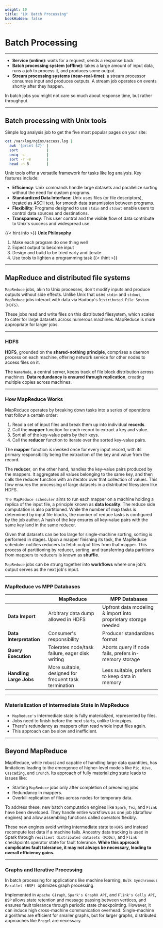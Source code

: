 ```yaml
---
weight: 10
title: "10: Batch Processing"
bookHidden: false
---
```


# Batch Processing
---

- **Service (online)**: waits for a request, sends a response back
- **Batch processing system (offline)**: takes a large amount of input data, runs a _job_ to process it, and produces some output.
- **Stream processing systems (near-real-time)**: a stream processor consumes input and produces outputs. A stream job operates on events shortly after they happen.

In batch jobs you might not care so much about response time, but rather throughput.

---
## Batch processing with Unix tools

Simple log analysis job to get the five most popular pages on your site:

```bash
cat /var/log/nginx/access.log |
  awk '{print $7}' |
  sort             |
  uniq -c          |
  sort -r -n       |
  head -n 5        |
```

Unix tools offer a versatile framework for tasks like log analysis. Key features include:

- **Efficiency**: Unix commands handle large datasets and parallelize sorting without the need for custom programs.
- **Standardized Data Interface**: Unix uses files (or file descriptors), treated as ASCII text, for smooth data transmission between programs.
- **Flexibility**: Programs designed to use `stdin` and `stdout` enable users to control data sources and destinations.
- **Transparency**: This user control and the visible flow of data contribute to Unix's success and widespread use.

{{< hint info >}}
**Unix Philosophy**

1. Make each program do one thing well
2. Expect output to become input
3. Design and build to be tried early and iterate
4. Use tools to lighten a programming task
{{< /hint >}}

---
## MapReduce and distributed file systems

`MapReduce` jobs, akin to Unix processes, don't modify inputs and produce outputs without side effects. Unlike Unix that uses `stdin` and `stdout`, `MapReduce` jobs interact with data via Hadoop's `Distributed File System (HDFS)`.

These jobs read and write files on this distributed filesystem, which scales to cater for large datasets across numerous machines. MapReduce is more appropriate for larger jobs.

---
### HDFS

**HDFS**, grounded on the **shared-nothing principle**, comprises a daemon process on each machine, offering network service for other nodes to access files on it.

The `NameNode`, a central server, keeps track of file block distribution across machines. **Data redundancy is ensured through replication**, creating multiple copies across machines.

---
### How MapReduce Works

MapReduce operates by breaking down tasks into a series of operations that follow a certain order:

1. Read a set of input files and break them up into individual **records**.
2. Call the **mapper** function for each record to extract a key and value.
3. Sort all of the key-value pairs by their keys.
4. Call the **reducer** function to iterate over the sorted key-value pairs.

The **mapper** function is invoked once for every input record, with its primary responsibility being the extraction of the key and value from the record. 

The **reducer**, on the other hand, handles the key-value pairs produced by the mappers. It aggregates all values belonging to the same key, and then calls the reducer function with an iterator over that collection of values. This flow ensures the processing of large datasets in a distributed filesystem like HDFS.

`The MapReduce scheduler` aims to run each mapper on a machine holding a replica of the input file, a principle known as **data locality**. The reduce side computation is also partitioned. While the number of map tasks is determined by input file blocks, the number of reduce tasks is configured by the job author. A hash of the key ensures all key-value pairs with the same key land in the same reducer. 

Given that datasets can be too large for single-machine sorting, sorting is performed in stages. Upon a mapper finishing its task, the MapReduce scheduler notifies reducers to fetch output files from that mapper. This process of partitioning by reducer, sorting, and transferring data partitions from mappers to reducers is known as **shuffle**. 

`MapReduce` jobs can be strung together into **workflows** where one job's output serves as the next job's input.

---
### MapReduce vs MPP Databases

|      | **MapReduce**  | **MPP Databases** |
|------------- |-------------| -----|
| **Data Import** | Arbitrary data dump allowed in HDFS | Upfront data modeling & import into proprietary storage needed |
| **Data Interpretation** | Consumer's responsibility | Producer standardizes format |
| **Query Execution** | Tolerates node/task failure, eager disk writing | Aborts query if node fails, prefers in-memory storage |
| **Handling Large Jobs** | More suitable, designed for frequent task termination | Less suitable, prefers to keep data in memory |

---
### Materialization of Intermediate State in MapReduce

- `MapReduce's` intermediate state is fully materialized, represented by files.
- Jobs need to finish before the next starts, unlike Unix pipes.
- There's redundancy as mappers often read whole input files again.
- This approach can be slow and inefficient.

---
## Beyond MapReduce

MapReduce, while robust and capable of handling large data quantities, has limitations leading to the emergence of higher-level models like `Pig`, `Hive`, `Cascading`, and `Crunch`. Its approach of fully materializing state leads to issues like:

- Starting `MapReduce` jobs only after completion of preceding jobs.
- Redundancy in mappers.
- Overkill replication of files across nodes for temporary data.

To address these, new batch computation engines like `Spark`, `Tez`, and `Flink` have been developed. They handle entire workflows as one job (dataflow engines) and allow assembling functions called operators flexibly.

These new engines avoid writing intermediate state to `HDFS` and instead recompute lost data if a machine fails. Ancestry data tracking is used in Spark through `resilient distributed datasets (RDDs)`, and `Flink` checkpoints operator state for fault tolerance. **While this approach complicates fault tolerance, it may not always be necessary, leading to overall efficiency gains.**

---
### Graphs and Iterative Processing

In batch processing for applications like machine learning, `Bulk Synchronous Parallel (BSP) `optimizes graph processing.

Implemented in `Apache Giraph`, `Spark's GraphX API`, and `Flink's Gelly API`, `BSP` allows state retention and message passing between vertices, and ensures fault tolerance through periodic state checkpointing. However, it can induce high cross-machine communication overhead. Single-machine algorithms are efficient for smaller graphs, but for larger graphs, distributed approaches like `Pregel` are necessary.
